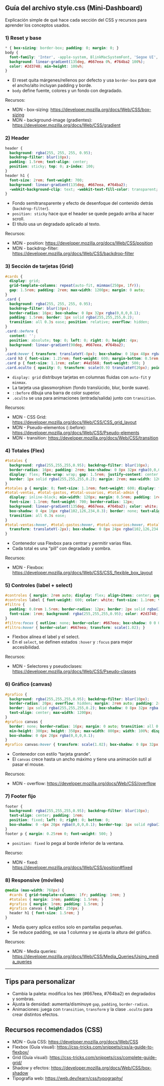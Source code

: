 ## Guía del archivo style.css (Mini‑Dashboard)

Explicación simple de qué hace cada sección del CSS y recursos para aprender los conceptos usados.

### 1) Reset y base
```css
* { box-sizing: border-box; padding: 0; margin: 0; }
body {
  font-family: 'Inter', -apple-system, BlinkMacSystemFont, 'Segoe UI', Roboto, sans-serif;
  background: linear-gradient(135deg, #667eea 0%, #764ba2 100%);
  color: #2d3748; min-height: 100vh;
}
```
- El reset quita márgenes/rellenos por defecto y usa `border-box` para que el ancho/alto incluyan padding y borde.
- `body` define fuente, colores y un fondo con degradado.

Recursos:
- MDN - box-sizing: https://developer.mozilla.org/docs/Web/CSS/box-sizing
- MDN - background-image (gradientes): https://developer.mozilla.org/docs/Web/CSS/gradient

### 2) Header
```css
header {
  background: rgba(255, 255, 255, 0.95);
  backdrop-filter: blur(10px);
  padding: 1.5rem; text-align: center;
  position: sticky; top: 0; z-index: 100;
}
header h1 {
  font-size: 2rem; font-weight: 700;
  background: linear-gradient(135deg, #667eea, #764ba2);
  -webkit-background-clip: text; -webkit-text-fill-color: transparent; background-clip: text;
}
```
- Fondo semitransparente y efecto de desenfoque del contenido detrás (`backdrop-filter`).
- `position: sticky` hace que el header se quede pegado arriba al hacer scroll.
- El título usa un degradado aplicado al texto.

Recursos:
- MDN - position: https://developer.mozilla.org/docs/Web/CSS/position
- MDN - backdrop-filter: https://developer.mozilla.org/docs/Web/CSS/backdrop-filter

### 3) Sección de tarjetas (Grid)
```css
#cards {
  display: grid;
  grid-template-columns: repeat(auto-fit, minmax(250px, 1fr));
  gap: 1.5rem; padding: 2rem; max-width: 1200px; margin: 0 auto;
}
.card {
  background: rgba(255, 255, 255, 0.95);
  backdrop-filter: blur(10px);
  border-radius: 16px; box-shadow: 0 8px 32px rgba(0,0,0,0.1);
  padding: 1.5rem; border: 1px solid rgba(255,255,255,0.2);
  transition: all 0.3s ease; position: relative; overflow: hidden;
}
.card::before {
  content: '';
  position: absolute; top: 0; left: 0; right: 0; height: 4px;
  background: linear-gradient(90deg, #667eea, #764ba2);
}
.card:hover { transform: translateY(-8px); box-shadow: 0 16px 48px rgba(0,0,0,0.15); }
.card h3 { font-size: 1.25rem; font-weight: 600; margin-bottom: 0.5rem; }
.card p { font-size: 1.1rem; color: #4a5568; font-weight: 500; }
.card.oculto { opacity: 0; transform: scale(0.9) translateY(20px); pointer-events: none; }
```
- `display: grid` distribuye tarjetas en columnas fluidas con `auto-fit` y `minmax`.
- La tarjeta usa glassmorphism (fondo translúcido, blur, borde suave).
- `::before` dibuja una barra de color superior.
- `.oculto` se usa para animaciones (entrada/salida) junto con `transition`.

Recursos:
- MDN - CSS Grid: https://developer.mozilla.org/docs/Web/CSS/CSS_grid_layout
- MDN - Pseudo-elementos (::before): https://developer.mozilla.org/docs/Web/CSS/Pseudo-elements
- MDN - transition: https://developer.mozilla.org/docs/Web/CSS/transition

### 4) Totales (Flex)
```css
#totales {
  background: rgba(255,255,255,0.95); backdrop-filter: blur(10px);
  border-radius: 16px; padding: 2rem; box-shadow: 0 8px 32px rgba(0,0,0,0.1);
  display: flex; flex-wrap: wrap; gap: 1.5rem; justify-content: center; align-items: center;
  border: 1px solid rgba(255,255,255,0.2); margin: 2rem; max-width: 1200px; margin-left: auto; margin-right: auto;
}
#totales p { margin: 0; font-size: 1.1rem; font-weight: 600; display: flex; align-items: center; gap: 0.5rem; }
#total-ventas, #total-gastos, #total-usuarios, #total-admin {
  display: inline-block; min-width: 120px; margin: 0.5rem; padding: 1rem 1.5rem;
  font-size: 1.1rem; font-weight: 700; border-radius: 12px;
  background: linear-gradient(135deg, #667eea, #764ba2); color: white;
  box-shadow: 0 4px 16px rgba(102,126,234,0.3); border: none; text-align: center;
  transition: all 0.3s ease;
}
#total-ventas:hover, #total-gastos:hover, #total-usuarios:hover, #total-admin:hover {
  transform: translateY(-2px); box-shadow: 0 8px 24px rgba(102,126,234,0.4);
}
```
- Contenedor usa Flexbox para centrar y permitir varias filas.
- Cada total es una “pill” con degradado y sombra.

Recursos:
- MDN - Flexbox: https://developer.mozilla.org/docs/Web/CSS/CSS_flexible_box_layout

### 5) Controles (label + select)
```css
#controles { margin: 2rem auto; display: flex; align-items: center; gap: 1rem; justify-content: center; max-width: 1200px; padding: 0 2rem; }
#controles label { font-weight: 600; color: white; font-size: 1.1rem; text-shadow: 0 2px 4px rgba(0,0,0,0.3); }
#filtro {
  padding: 0.8rem 1.5rem; border-radius: 12px; border: 2px solid rgba(255,255,255,0.3);
  font-size: 1rem; background: rgba(255,255,255,0.95); color: #2d3748; transition: all 0.3s ease; backdrop-filter: blur(10px); cursor: pointer;
}
#filtro:focus { outline: none; border-color: #667eea; box-shadow: 0 0 0 3px rgba(102,126,234,0.2); transform: scale(1.02); }
#filtro:hover { border-color: #667eea; transform: scale(1.02); }
```
- Flexbox alinea el label y el select.
- En el `select`, se definen estados `:hover` y `:focus` para mejor accesibilidad.

Recursos:
- MDN - Selectores y pseudoclases: https://developer.mozilla.org/docs/Web/CSS/Pseudo-classes

### 6) Gráfico (canvas)
```css
#grafico {
  background: rgba(255,255,255,0.95); backdrop-filter: blur(10px);
  border-radius: 20px; overflow: hidden; margin: 2rem auto; padding: 2rem;
  border: 1px solid rgba(255,255,255,0.2); box-shadow: 0 8px 32px rgba(0,0,0,0.1);
  text-align: center; max-width: 1200px;
}
#grafico canvas {
  border: none; border-radius: 16px; margin: 0 auto; transition: all 0.3s ease;
  min-height: 300px; height: 350px; max-width: 800px; width: 100%; display: block;
  box-shadow: 0 4px 20px rgba(0,0,0,0.1);
}
#grafico canvas:hover { transform: scale(1.02); box-shadow: 0 8px 32px rgba(0,0,0,0.15); }
```
- Contenedor con estilo “tarjeta grande”.
- El `canvas` crece hasta un ancho máximo y tiene una animación sutil al pasar el mouse.

Recursos:
- MDN - overflow: https://developer.mozilla.org/docs/Web/CSS/overflow

### 7) Footer fijo
```css
footer {
  background: rgba(255,255,255,0.95); backdrop-filter: blur(10px);
  text-align: center; padding: 1rem;
  position: fixed; left: 0; right: 0; bottom: 0;
  box-shadow: 0 -4px 20px rgba(0,0,0,0.1); border-top: 1px solid rgba(255,255,255,0.2);
}
footer p { margin: 0.25rem 0; font-weight: 500; }
```
- `position: fixed` lo pega al borde inferior de la ventana.

Recurso:
- MDN - fixed: https://developer.mozilla.org/docs/Web/CSS/position#fixed

### 8) Responsive (móviles)
```css
@media (max-width: 768px) {
  #cards { grid-template-columns: 1fr; padding: 1rem; }
  #totales { margin: 1rem; padding: 1.5rem; }
  #grafico { margin: 1rem; padding: 1.5rem; }
  #grafico canvas { height: 250px; }
  header h1 { font-size: 1.5rem; }
}
```
- Media query aplica estilos solo en pantallas pequeñas.
- Se reduce padding, se usa 1 columna y se ajusta la altura del gráfico.

Recursos:
- MDN - Media queries: https://developer.mozilla.org/docs/Web/CSS/Media_Queries/Using_media_queries

---

## Tips para personalizar
- Cambia la paleta: modifica los hex (#667eea, #764ba2) en degradados y sombras.
- Ajusta la densidad: aumenta/disminuye `gap`, `padding`, `border-radius`.
- Animaciones: juega con `transition`, `transform` y la clase `.oculto` para crear distintos efectos.

## Recursos recomendados (CSS)
- MDN - Guía CSS: https://developer.mozilla.org/docs/Web/CSS
- Flexbox (Guía visual): https://css-tricks.com/snippets/css/a-guide-to-flexbox/
- Grid (Guía visual): https://css-tricks.com/snippets/css/complete-guide-grid/
- Shadow y efectos: https://developer.mozilla.org/docs/Web/CSS/box-shadow
- Tipografía web: https://web.dev/learn/css/typography/


